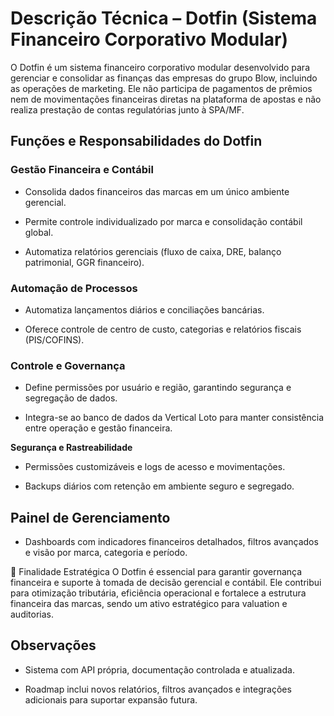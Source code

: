 # **Descrição Técnica – Dotfin (Sistema Financeiro Corporativo Modular)**

O Dotfin é um sistema financeiro corporativo modular desenvolvido para gerenciar e consolidar as finanças das empresas do grupo Blow, incluindo as operações de marketing. Ele não participa de pagamentos de prêmios nem de movimentações financeiras diretas na plataforma de apostas e não realiza prestação de contas regulatórias junto à SPA/MF.

## **Funções e Responsabilidades do Dotfin**

### **Gestão Financeira e Contábil**

- Consolida dados financeiros das marcas em um único ambiente gerencial.

- Permite controle individualizado por marca e consolidação contábil global.

- Automatiza relatórios gerenciais (fluxo de caixa, DRE, balanço patrimonial, GGR financeiro).

### **Automação de Processos**

- Automatiza lançamentos diários e conciliações bancárias.

- Oferece controle de centro de custo, categorias e relatórios fiscais (PIS/COFINS).

### **Controle e Governança**

- Define permissões por usuário e região, garantindo segurança e segregação de dados.

- Integra-se ao banco de dados da Vertical Loto para manter consistência entre operação e gestão financeira.

**Segurança e Rastreabilidade**

- Permissões customizáveis e logs de acesso e movimentações.

- Backups diários com retenção em ambiente seguro e segregado.

## **Painel de Gerenciamento**

- Dashboards com indicadores financeiros detalhados, filtros avançados e visão por marca, categoria e período.

🎯 Finalidade Estratégica O Dotfin é essencial para garantir governança financeira e suporte à tomada de decisão gerencial e contábil. Ele contribui para otimização tributária, eficiência operacional e fortalece a estrutura financeira das marcas, sendo um ativo estratégico para valuation e auditorias.

## **Observações**

- Sistema com API própria, documentação controlada e atualizada.

- Roadmap inclui novos relatórios, filtros avançados e integrações adicionais para suportar expansão futura.
